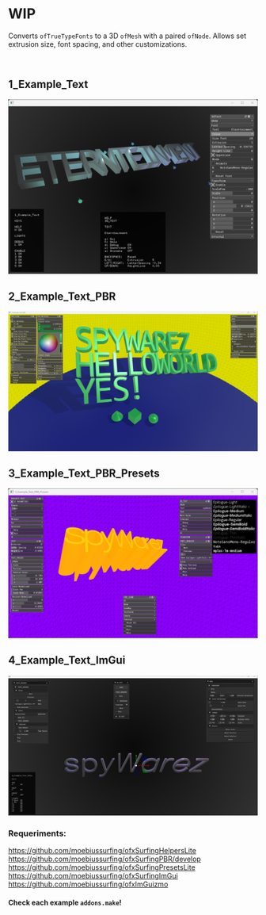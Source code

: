#  WIP


Converts `ofTrueTypeFonts` to a 3D `ofMesh` with a paired `ofNode`.
Allows set extrusion size, font spacing, and other customizations.

</br>

## 1_Example_Text
![](1_Example_Text/Capture.PNG)

## 2_Example_Text_PBR
![](2_Example_Text_PBR/Capture.PNG)

## 3_Example_Text_PBR_Presets
![](3_Example_Text_PBR_Presets/Capture.PNG)

## 4_Example_Text_ImGui
![](4_Example_Text_ImGui/Capture.PNG)

### Requeriments:
https://github.com/moebiussurfing/ofxSurfingHelpersLite  
https://github.com/moebiussurfing/ofxSurfingPBR/develop  
https://github.com/moebiussurfing/ofxSurfingPresetsLite  
https://github.com/moebiussurfing/ofxSurfingImGui  
https://github.com/moebiussurfing/ofxImGuizmo  

#### Check each example `addons.make`!
